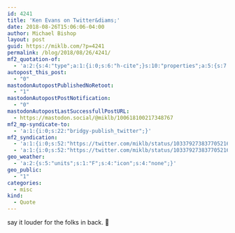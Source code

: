 ```yaml
---
id: 4241
title: 'Ken Evans on Twitter&diams;'
date: 2018-08-26T15:06:06-04:00
author: Michael Bishop
layout: post
guid: https://miklb.com/?p=4241
permalink: /blog/2018/08/26/4241/
mf2_quotation-of:
  - 'a:2:{s:4:"type";a:1:{i:0;s:6:"h-cite";}s:10:"properties";a:5:{s:7:"summary";a:1:{i:0;s:285:"“Academia and tech ecosystem talking heads are doing a disservice to up and coming founders by making them obsess about perfecting their pitch for funding. Do the math, assume funding is a long shot and just build the damn product. Optimize your pitch for gathering user feedback.”";}s:4:"name";a:1:{i:0;s:20:"Ken Evans on Twitter";}s:3:"url";a:1:{i:0;s:60:"https://twitter.com/StartupMonkey/status/1033792213749260290";}s:11:"publication";a:1:{i:0;s:7:"Twitter";}s:8:"featured";a:1:{i:0;s:76:"https://pbs.twimg.com/profile_images/796320866078490624/E-aWrRA__400x400.jpg";}}}'
autopost_this_post:
  - "0"
mastodonAutopostPublishedNoRetoot:
  - "1"
mastodonAutopostPostNotification:
  - "0"
mastodonAutopostLastSuccessfullPostURL:
  - https://mastodon.social/@miklb/100618100217348767
mf2_mp-syndicate-to:
  - 'a:1:{i:0;s:22:"bridgy-publish_twitter";}'
mf2_syndication:
  - 'a:1:{i:0;s:52:"https://twitter.com/miklb/status/1033792738377052163";}'
  - 'a:1:{i:0;s:52:"https://twitter.com/miklb/status/1033792738377052163";}'
geo_weather:
  - 'a:2:{s:5:"units";s:1:"F";s:4:"icon";s:4:"none";}'
geo_public:
  - "1"
categories:
  - misc
kind:
  - Quote
---
```

say it louder for the folks in back. 🙌